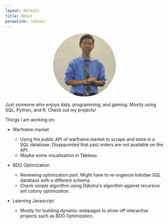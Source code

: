 ```yaml
---
layout: default
title: About
permalink: /about/
---
```


<center><img src="picture/gh_pic.png" width="200"></center>

Just someone who enjoys data, programming, and gaming. Mostly using SQL, Python, and R. Check out my projects!

Things I am working on:
- Warframe.market
    - Using the public API of warframe.market to scrape and store in a SQL database. Disappointed that past orders are not available on the API.
    - Maybe some visualization in Tableau.

- BDO Optimization
    - Reviewing optimization part. Might have to re-organize bdodae SQL database with a different schema.
    - Check simple algorithm using Dijkstra's algorithm against recursive ant colony optimization.
    
- Learning Javascript
    - Mostly for building dynamic webpages to show off interactive projects such as BDO Optimization.
